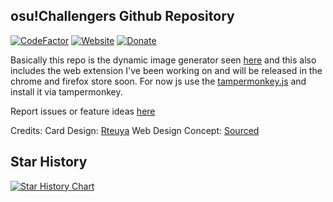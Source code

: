 ## osu!Challengers Github Repository
[![CodeFactor](https://www.codefactor.io/repository/github/paraliyzedevo/osu-Challengers-Extension/badge)](https://www.codefactor.io/repository/github/paraliyzedevo/osu-Challengers-Extension)
[![Website](https://img.shields.io/badge/-Card%20Generator-6a0dad?style=flat&logo=osu&logoColor=FFFFFF&labelColor=ff1493&color=6a0dad)](https://api.paraliyzed.net/)
[![Donate](https://img.shields.io/badge/-Donate-FFDE21?style=flat&logo=paypal&logoColor=%23FFFFFF&labelColor=%2300c244&color=%2300c244)](https://paypal.me/Paraliyzedevo)

Basically this repo is the dynamic image generator seen [here](api.paraliyzed.net) and this also includes the web extension I've been working on and will be released in the chrome and firefox store soon. For now js use the [tampermonkey.js](https://github.com/ParaliyzedEvo/osu-Challengers-Extension/blob/main/tampermonkey.js) and install it via tampermonkey.

Report issues or feature ideas [here](https://github.com/ParaliyzedEvo/osu-Challengers-Extension/issues)

Credits: 
Card Design: [Rteuya](https://www.youtube.com/@eightysixgraphics)
Web Design Concept: [Sourced](https://ko-fi.com/masonlorrain/posts)

## Star History

<a href="https://www.star-history.com/#ParaliyzedEvo/osu-Challengers-Extension&Date">
 <picture>
   <source media="(prefers-color-scheme: dark)" srcset="https://api.star-history.com/svg?repos=ParaliyzedEvo/osu-Challengers-Extension&type=Date&theme=dark" />
   <source media="(prefers-color-scheme: light)" srcset="https://api.star-history.com/svg?repos=ParaliyzedEvo/osu-Challengers-Extension&type=Date" />
   <img alt="Star History Chart" src="https://api.star-history.com/svg?repos=ParaliyzedEvo/osu-Challengers-Extension&type=Date" />
 </picture>
</a>
